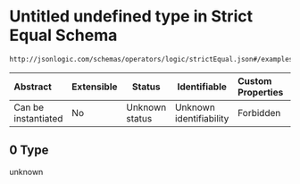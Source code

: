 # Untitled undefined type in Strict Equal Schema

```txt
http://jsonlogic.com/schemas/operators/logic/strictEqual.json#/examples/0
```




| Abstract            | Extensible | Status         | Identifiable            | Custom Properties | Additional Properties | Access Restrictions | Defined In                                                                    |
| :------------------ | ---------- | -------------- | ----------------------- | :---------------- | --------------------- | ------------------- | ----------------------------------------------------------------------------- |
| Can be instantiated | No         | Unknown status | Unknown identifiability | Forbidden         | Allowed               | none                | [strictEqual.json\*](operators/logic/strictEqual.json "open original schema") |

## 0 Type

unknown
